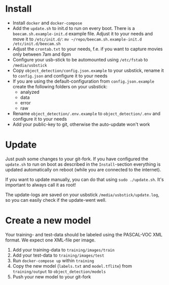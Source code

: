 # Install

* Install `docker` and `docker-compose`
* Add the `update.sh` to init.d to run on every boot. There is a `beecam.sh.example-init.d` example file. Adjust it to your needs and move it to `/etc/init.d/`: `mv ~/repo/beecam.sh.example-init.d /etc/init.d/beecam.sh`
* Adjust the `crontab.txt` to your needs, f.e. if you want to capture movies only between 7am and 6pm
* Configure your usb-stick to be automounted using `/etc/fstab` to `/media/usbstick`
* Copy `object_detection/config.json.example` to your usbstick, rename it to `config.json` and configure it to your needs
* If you are using the default-configuration from `config.json.example` create the following folders on your usbstick:
  * analyzed
  * data
  * error
  * raw
* Rename `object_detection/.env.example` to `object_detection/.env` and configure it to your needs
* Add your public-key to git, otherwise the auto-update won't work

# Update
Just push some changes to your git-fork. If you have configured the `update.sh` to run on boot as described in the `Install`-section everything is updated automatically on reboot (while you are connected to the internet).

If you want to update manually, you can do that using `sudo ./update.sh`. It's important to always call it as root!

The update-logs are saved on your usbstick `/media/usbstick/update.log`, so you can easily check if the update-went well.

# Create a new model
Your training- and test-data should be labeled using the PASCAL-VOC XML format. We expect one XML-file per image.

1. Add your training-data to `training/images/train`
1. Add your test-data to `training/images/test`
1. Run `docker-compose up` within `training`
1. Copy the new model (`labels.txt` and `model.tflite`) from `training/output` to `object_detection/models`
1. Push your new model to your git-fork
